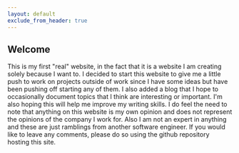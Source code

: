 ```yaml
---
layout: default
exclude_from_header: true
---
```

## Welcome
This is my first "real" website, in the fact that it is a website I am creating solely because I want to. I decided to start this website to give me a little push to work on projects outside of work since I have some ideas but have been pushing off starting any of them. I also added a blog that I hope to occasionally document topics that I think are interesting or important. I'm also hoping this will help me improve my writing skills. I do feel the need to note that anything on this website is my own opinion and does not represent the opinions of the company I work for. Also I am not an expert in anything and these are just ramblings from another software engineer. If you would like to leave any comments, please do so using the github repository hosting this site.
